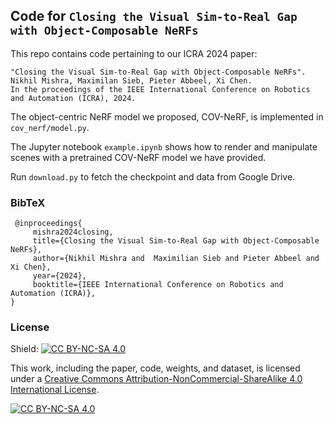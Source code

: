 
## Code for `Closing the Visual Sim-to-Real Gap with Object-Composable NeRFs`

This repo contains code pertaining to our ICRA 2024 paper:

```
"Closing the Visual Sim-to-Real Gap with Object-Composable NeRFs".
Nikhil Mishra, Maximilan Sieb, Pieter Abbeel, Xi Chen.
In the proceedings of the IEEE International Conference on Robotics and Automation (ICRA), 2024.
```

The object-centric NeRF model we proposed, COV-NeRF, is implemented in `cov_nerf/model.py`.

The Jupyter notebook `example.ipynb` shows how to render and manipulate scenes with a pretrained COV-NeRF model we have provided.

Run `download.py` to fetch the checkpoint and data from Google Drive. 


### BibTeX

```
 @inproceedings{
     mishra2024closing,
     title={Closing the Visual Sim-to-Real Gap with Object-Composable NeRFs},
     author={Nikhil Mishra and  Maximilian Sieb and Pieter Abbeel and Xi Chen},
     year={2024},
     booktitle={IEEE International Conference on Robotics and Automation (ICRA)},
}
```

### License
Shield: [![CC BY-NC-SA 4.0][cc-by-nc-sa-shield]][cc-by-nc-sa]

This work, including the paper, code, weights, and dataset, is licensed under a
[Creative Commons Attribution-NonCommercial-ShareAlike 4.0 International License][cc-by-nc-sa].

[![CC BY-NC-SA 4.0][cc-by-nc-sa-image]][cc-by-nc-sa]

[cc-by-nc-sa]: http://creativecommons.org/licenses/by-nc-sa/4.0/
[cc-by-nc-sa-image]: https://licensebuttons.net/l/by-nc-sa/4.0/88x31.png
[cc-by-nc-sa-shield]: https://img.shields.io/badge/License-CC%20BY--NC--SA%204.0-lightgrey.svg

